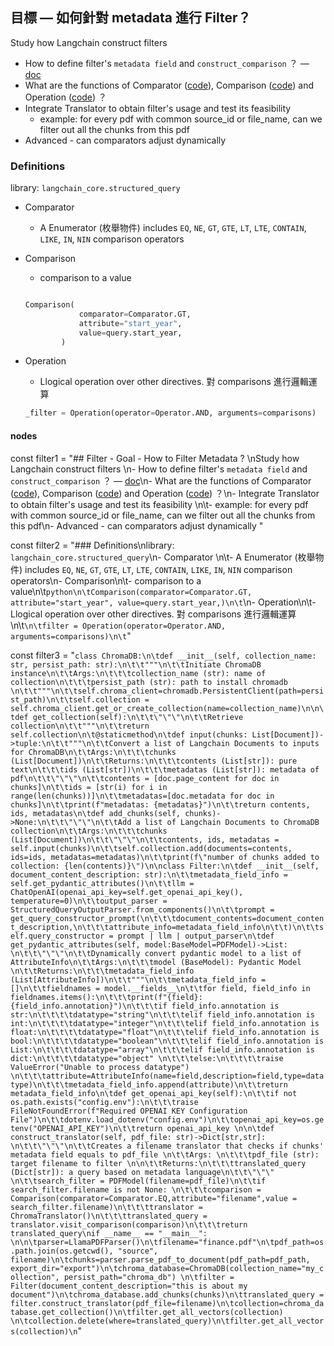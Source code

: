 ## 目標 —  如何針對 metadata 進行 Filter？
Study how Langchain construct filters
- How to define filter's `metadata field` and `construct_comparison` ？ — [doc](https://python.langchain.com/v0.2/docs/how_to/query_constructing_filters/)
- What are the functions of Comparator ([code](https://api.python.langchain.com/en/latest/structured_query/langchain_core.structured_query.Comparator.html)), Comparison ([code](https://api.python.langchain.com/en/latest/structured_query/langchain_core.structured_query.Comparison.html)) and Operation ([code]()) ？
-  Integrate Translator to obtain filter's usage and test its feasibility 
    - example: for every pdf with common source_id or file_name, can we filter out all the chunks from this pdf
- Advanced - can comparators adjust dynamically


### Definitions

library: `langchain_core.structured_query`
- Comparator 
    - A Enumerator (枚舉物件) includes `EQ`, `NE`, `GT`, `GTE`, `LT`, `LTE`, `CONTAIN`, `LIKE`, `IN`, `NIN` comparison operators

- Comparison
    - comparison to a value

    ```python

    Comparison(
                comparator=Comparator.GT,
                attribute="start_year",
                value=query.start_year,
            )
    ```

- Operation
    - Llogical operation over other directives. 對 comparisons 進行邏輯運算

    ```python
    _filter = Operation(operator=Operator.AND, arguments=comparisons)
    ```








#### nodes

const filter1 = "## Filter - Goal - How to Filter Metadata ? \nStudy how Langchain construct filters
\n- How to define filter's `metadata field` and `construct_comparison` ？ — [doc](https://python.langchain.com/v0.2/docs/how_to/query_constructing_filters/)\n- What are the functions of Comparator ([code](https://api.python.langchain.com/en/latest/structured_query/langchain_core.structured_query.Comparator.html)), Comparison ([code](https://api.python.langchain.com/en/latest/structured_query/langchain_core.structured_query.Comparison.html)) and Operation ([code]()) ？\n-  Integrate Translator to obtain filter's usage and test its feasibility \n\t- example: for every pdf with common source_id or file_name, can we filter out all the chunks from this pdf\n- Advanced - can comparators adjust dynamically
"

const filter2 = "### Definitions\nlibrary: `langchain_core.structured_query`\n- Comparator 
\n\t- A Enumerator (枚舉物件) includes `EQ`, `NE`, `GT`, `GTE`, `LT`, `LTE`, `CONTAIN`, `LIKE`, `IN`, `NIN` comparison operators\n- Comparison\n\t- comparison to a value\n\t```python\n\tComparison(comparator=Comparator.GT, attribute="start_year", value=query.start_year,)\n\t```\n- Operation\n\t- Llogical operation over other directives. 對 comparisons 進行邏輯運算\n\t```\n\tfilter = Operation(operator=Operator.AND, arguments=comparisons)\n\t```"




const filter3 = "```class ChromaDB:\n\tdef __init__(self, collection_name: str, persist_path: str):\n\t\t"""\n\t\tInitiate ChromaDB instance\n\t\tArgs:\n\t\t\tcollection_name (str): name of collection\n\t\t\tpersist_path (str): path to install chromadb \n\t\t"""\n\t\tself.chroma_client=chromadb.PersistentClient(path=persist_path)\n\t\tself.collection = self.chroma_client.get_or_create_collection(name=collection_name)\n\n\tdef get_collection(self):\n\t\t\"\"\"\n\t\tRetrieve collection\n\t\t"""\n\t\treturn self.collection\n\t@staticmethod\n\tdef input(chunks: List[Document])->tuple:\n\t\t"""\n\t\tConvert a list of Langchain Documents to inputs for ChromaDB\n\t\tArgs:\n\t\t\tchunks (List[Document])\n\t\tReturns:\n\t\t\tcontents (List[str]): pure text\n\t\t\tids (List[str])\n\t\t\tmetadatas (List[str]): metadata of pdf\n\t\t\"\"\"\n\t\tcontents = [doc.page_content for doc in chunks]\n\t\tids = [str(i) for i in range(len(chunks))]\n\t\tmetadatas=[doc.metadata for doc in chunks]\n\t\tprint(f"metadatas: {metadatas}")\n\t\treturn contents, ids, metadatas\n\tdef add_chunks(self, chunks)->None:\n\t\t\"\"\"\n\t\tAdd a list of Langchain Documents to ChromaDB collection\n\t\tArgs:\n\t\t\tchunks (List[Document])\n\t\t\"\"\"\n\t\tcontents, ids, metadatas = self.input(chunks)\n\t\tself.collection.add(documents=contents, ids=ids, metadatas=metadatas)\n\t\tprint(f\"number of chunks added to collection: {len(contents)}\")\n\nclass Filter:\n\tdef __init__(self, document_content_description: str):\n\t\tmetadata_field_info = self.get_pydantic_attributes()\n\t\tllm = ChatOpenAI(openai_api_key=self.get_openai_api_key(), temperature=0)\n\t\toutput_parser = StructuredQueryOutputParser.from_components()\n\t\tprompt =  get_query_constructor_prompt(\n\t\t\tdocument_contents=document_content_description,\n\t\t\tattribute_info=metadata_field_info\n\t\t)\n\t\tself.query_constructor = prompt | llm | output_parser\n\tdef get_pydantic_attributes(self, model:BaseModel=PDFModel)->List:
\n\t\t\"\"\"\n\t\tDynamically convert pydantic model to a list of AttributeInfo\n\t\tArgs:\n\t\t\tmodel (BaseModel): Pydantic Model \n\t\tReturns:\n\t\t\tmetadata_field_info (List[AttributeInfo])\n\t\t"""\n\t\tmetadata_field_info = []\n\t\tfieldnames = model.__fields__\n\t\tfor field, field_info in fieldnames.items():\n\t\t\tprint(f"{field}: {field_info.annotation}")\n\t\t\tif field_info.annotation is str:\n\t\t\t\tdatatype="string"\n\t\t\telif field_info.annotation is int:\n\t\t\t\tdatatype="integer"\n\t\t\telif field_info.annotation is float:\n\t\t\t\tdatatype="float"\n\t\t\telif field_info.annotation is bool:\n\t\t\t\tdatatype="boolean"\n\t\t\telif field_info.annotation is List:\n\t\t\t\tdatatype="array"\n\t\t\telif field_info.annotation is dict:\n\t\t\t\tdatatype="object"
\n\t\t\telse:\n\t\t\t\traise ValueError("Unable to process datatype")
\n\t\t\tattribute=AttributeInfo(name=field,description=field,type=datatype)\n\t\t\tmetadata_field_info.append(attribute)\n\t\treturn metadata_field_info\n\tdef get_openai_api_key(self):\n\t\tif not os.path.exists("config.env"):\n\t\t\traise FileNotFoundError(f"Required OPENAI KEY Configuration File")\n\t\tdotenv.load_dotenv("config.env")\n\t\topenai_api_key=os.getenv("OPENAI_API_KEY")\n\t\treturn openai_api_key
\n\n\tdef construct_translator(self, pdf_file: str)->Dict[str,str]:
\n\t\t\"\"\"\n\t\tCreates a filename translator that checks if chunks' metadata field equals to pdf_file \n\t\tArgs: \n\t\t\tpdf_file (str): target filename to filter
\n\n\t\tReturns:\n\t\t\ttranslated_query (Dict[str]): a query based on metadata language\n\t\t\"\"\"
\n\t\tsearch_filter = PDFModel(filename=pdf_file)\n\t\tif search_filter.filename is not None:
\n\t\t\tcomparison = Comparison(comparator=Comparator.EQ,attribute="filename",value = search_filter.filename)\n\t\t\ttranslator = ChromaTranslator()\n\t\t\ttranslated_query = translator.visit_comparison(comparison)\n\t\t\treturn translated_query\nif __name__ == "__main__":
\n\n\tparser=LlamaPDFParser()\n\tfilename="finance.pdf"\n\tpdf_path=os.path.join(os.getcwd(), "source", filename)\n\tchunks=parser.parse_pdf_to_document(pdf_path=pdf_path, export_dir="export")\n\tchroma_database=ChromaDB(collection_name="my_collection", persist_path="chroma_db")
\n\tfilter = Filter(document_content_description="this is about my document")\n\tchroma_database.add_chunks(chunks)\n\ttranslated_query = filter.construct_translator(pdf_file=filename)\n\tcollection=chroma_database.get_collection()\n\tfilter.get_all_vectors(collection)
\n\tcollection.delete(where=translated_query)\n\tfilter.get_all_vectors(collection)\n```"
